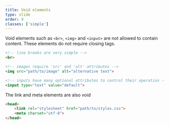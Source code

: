 ```yaml
---
title: Void elements
type: slide
order: 4
classes: ['simple']
---
```


Void elements such as `<br>`, `<img>` and `<input>` are not allowed to contain content. 
These elements do not require closing tags.

```html
<!-- line breaks are very simple -->
<br>

<!-- images require 'src' and 'alt' attributes -->
<img src="path/to/image" alt="alternative text">

<!-- inputs have many optional attributes to control their operation -->
<input type="text" value="default">
```

The link and meta elements are also void
```html
<head>
    <link rel="stylesheet" href="path/to/styles.css">
    <meta charset="utf-8">
</head>
```
